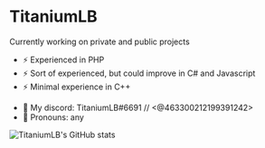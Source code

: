# TitaniumLB

Currently working on private and public projects

- ⚡ Experienced in PHP 
- ⚡ Sort of experienced, but could improve in C# and Javascript
- ⚡ Minimal experience in C++

* 💬 My discord: TitaniumLB#6691 // <@463300212199391242>
* 💬 Pronouns: any


![TitaniumLB's GitHub stats](https://github-readme-stats.vercel.app/api?username=TitaniumLB6571&show_icons=true&theme=radical&count_private=true&include_all_commits=true)
